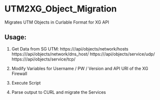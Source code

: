 # UTM2XG_Object_Migration
Migrates UTM Objects in Curlable Format for XG API 


## Usage: 

1. Get Data from SG UTM: 
https://<UTM>/api/objects/network/hosts
https://<UTM>/api/objects/network/dns_host/
https://<UTM>/api/objects/service/udp/
https://<UTM>/api/objects/service/tcp/

2. Modify Variables for Username / PW / Version and API URl of the XG Firewall 

3. Execute Script

4. Parse output to CURL and migrate the Services
